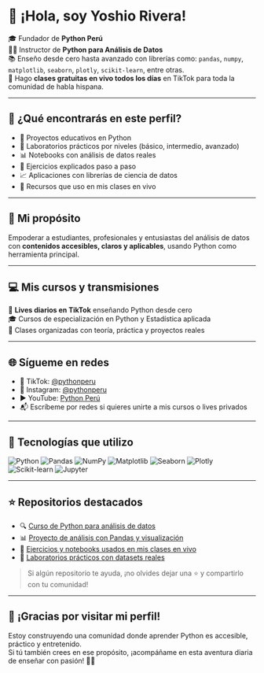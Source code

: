 # 👋 ¡Hola, soy Yoshio Rivera!

🎓 Fundador de **Python Perú**  
👨‍🏫 Instructor de **Python para Análisis de Datos**  
📚 Enseño desde cero hasta avanzado con librerías como: `pandas`, `numpy`, `matplotlib`, `seaborn`, `plotly`, `scikit-learn`, entre otras.  
🎥 Hago **clases gratuitas en vivo todos los días** en TikTok para toda la comunidad de habla hispana.

---

## 🚀 ¿Qué encontrarás en este perfil?

- 📘 Proyectos educativos en Python
- 🧪 Laboratorios prácticos por niveles (básico, intermedio, avanzado)
- 📊 Notebooks con análisis de datos reales
- 🧠 Ejercicios explicados paso a paso
- 📈 Aplicaciones con librerías de ciencia de datos
- 📂 Recursos que uso en mis clases en vivo

---

## 📌 Mi propósito

Empoderar a estudiantes, profesionales y entusiastas del análisis de datos con **contenidos accesibles, claros y aplicables**, usando Python como herramienta principal.

---

## 💻 Mis cursos y transmisiones

🔴 **Lives diarios en TikTok** enseñando Python desde cero  
🎓 Cursos de especialización en Python y Estadística aplicada  
📅 Clases organizadas con teoría, práctica y proyectos reales  

---

## 🌐 Sígueme en redes

- 🎥 TikTok: [@pythonperu](https://www.tiktok.com/@pythonperu)  
- 📸 Instagram: [@pythonperu](https://www.instagram.com/pythonperu)  
- ▶️ YouTube: [Python Perú](https://www.youtube.com/@pythonperu)  
- 📬 Escríbeme por redes si quieres unirte a mis cursos o lives privados

---

## 🧰 Tecnologías que utilizo

![Python](https://img.shields.io/badge/-Python-3776AB?style=flat&logo=python&logoColor=white)
![Pandas](https://img.shields.io/badge/-Pandas-150458?style=flat&logo=pandas)
![NumPy](https://img.shields.io/badge/-NumPy-013243?style=flat&logo=numpy)
![Matplotlib](https://img.shields.io/badge/-Matplotlib-11557C?style=flat)
![Seaborn](https://img.shields.io/badge/-Seaborn-2C2D72?style=flat)
![Plotly](https://img.shields.io/badge/-Plotly-3F4F75?style=flat)
![Scikit-learn](https://img.shields.io/badge/-Scikit--Learn-F7931E?style=flat&logo=scikitlearn)
![Jupyter](https://img.shields.io/badge/-Jupyter-F37626?style=flat&logo=jupyter)

---

## ⭐ Repositorios destacados

- 🔍 [Curso de Python para análisis de datos](#)
- 📊 [Proyecto de análisis con Pandas y visualización](#)
- 📁 [Ejercicios y notebooks usados en mis clases en vivo](#)
- 🧠 [Laboratorios prácticos con datasets reales](#)

> Si algún repositorio te ayuda, ¡no olvides dejar una ⭐ y compartirlo con tu comunidad!

---

## 🙌 ¡Gracias por visitar mi perfil!

Estoy construyendo una comunidad donde aprender Python es accesible, práctico y entretenido.  
Si tú también crees en ese propósito, ¡acompáñame en esta aventura diaria de enseñar con pasión! 💪🐍
